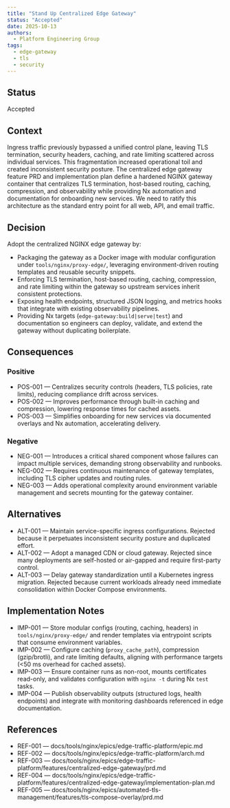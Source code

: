 ```yaml
---
title: "Stand Up Centralized Edge Gateway"
status: "Accepted"
date: 2025-10-13
authors:
  - Platform Engineering Group
tags:
  - edge-gateway
  - tls
  - security
---
```


## Status

Accepted

## Context

Ingress traffic previously bypassed a unified control plane, leaving TLS termination, security headers, caching, and rate limiting scattered across individual services. This fragmentation increased operational toil and created inconsistent security posture. The centralized edge gateway feature PRD and implementation plan define a hardened NGINX gateway container that centralizes TLS termination, host-based routing, caching, compression, and observability while providing Nx automation and documentation for onboarding new services. We need to ratify this architecture as the standard entry point for all web, API, and email traffic.

## Decision

Adopt the centralized NGINX edge gateway by:

- Packaging the gateway as a Docker image with modular configuration under `tools/nginx/proxy-edge/`, leveraging environment-driven routing templates and reusable security snippets.
- Enforcing TLS termination, host-based routing, caching, compression, and rate limiting within the gateway so upstream services inherit consistent protections.
- Exposing health endpoints, structured JSON logging, and metrics hooks that integrate with existing observability pipelines.
- Providing Nx targets (`edge-gateway:build|serve|test`) and documentation so engineers can deploy, validate, and extend the gateway without duplicating boilerplate.

## Consequences

### Positive

- POS-001 — Centralizes security controls (headers, TLS policies, rate limits), reducing compliance drift across services.
- POS-002 — Improves performance through built-in caching and compression, lowering response times for cached assets.
- POS-003 — Simplifies onboarding for new services via documented overlays and Nx automation, accelerating delivery.

### Negative

- NEG-001 — Introduces a critical shared component whose failures can impact multiple services, demanding strong observability and runbooks.
- NEG-002 — Requires continuous maintenance of gateway templates, including TLS cipher updates and routing rules.
- NEG-003 — Adds operational complexity around environment variable management and secrets mounting for the gateway container.

## Alternatives

- ALT-001 — Maintain service-specific ingress configurations. Rejected because it perpetuates inconsistent security posture and duplicated effort.
- ALT-002 — Adopt a managed CDN or cloud gateway. Rejected since many deployments are self-hosted or air-gapped and require first-party control.
- ALT-003 — Delay gateway standardization until a Kubernetes ingress migration. Rejected because current workloads already need immediate consolidation within Docker Compose environments.

## Implementation Notes

- IMP-001 — Store modular configs (routing, caching, headers) in `tools/nginx/proxy-edge/` and render templates via entrypoint scripts that consume environment variables.
- IMP-002 — Configure caching (`proxy_cache_path`), compression (gzip/brotli), and rate limiting defaults, aligning with performance targets (<50 ms overhead for cached assets).
- IMP-003 — Ensure container runs as non-root, mounts certificates read-only, and validates configuration with `nginx -t` during Nx `test` tasks.
- IMP-004 — Publish observability outputs (structured logs, health endpoints) and integrate with monitoring dashboards referenced in edge documentation.

## References

- REF-001 — docs/tools/nginx/epics/edge-traffic-platform/epic.md
- REF-002 — docs/tools/nginx/epics/edge-traffic-platform/arch.md
- REF-003 — docs/tools/nginx/epics/edge-traffic-platform/features/centralized-edge-gateway/prd.md
- REF-004 — docs/tools/nginx/epics/edge-traffic-platform/features/centralized-edge-gateway/implementation-plan.md
- REF-005 — docs/tools/nginx/epics/automated-tls-management/features/tls-compose-overlay/prd.md
